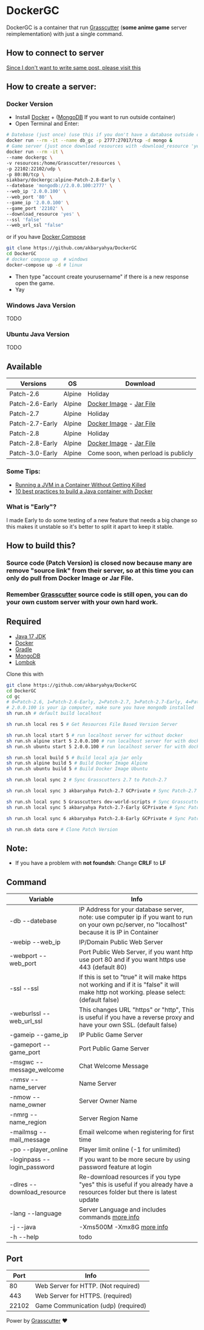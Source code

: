 # DockerGC
DockerGC is a container that run [Grasscutter](https://github.com/Melledy/Grasscutter) (**some anime game** server reimplementation) with just a single command.<br>
## How to connect to server
[Since I don't want to write same post, please visit this](https://game.yuuki.me/posts/how-connect)
## How to create a server:
### Docker Version
- Install [Docker](https://docs.docker.com/engine/install/) + ([MongoDB](https://www.mongodb.com/try/download/community) If you want to run outside container)
- Open Terminal and Enter:
```sh
# Datebase (just once) (use this if you don't have a database outside container or want to use between containers)
docker run --rm -it --name db_gc -p 2777:27017/tcp -d mongo &
# Game server (just once download resources with -download_resource 'yes' after that you can set -download_resource 'no') (remember replace 2.0.0.100 with your pc's ip and don't use "localhost" this is important)
docker run --rm -it \
--name dockergc \
-v resources:/home/Grasscutter/resources \
-p 22102:22102/udp \
-p 80:80/tcp \
siakbary/dockergc:alpine-Patch-2.8-Early \
--datebase 'mongodb://2.0.0.100:2777' \
--web_ip '2.0.0.100' \
--web_port '80' \
--game_ip '2.0.0.100' \
--game_port '22102' \
--download_resource 'yes' \
--ssl 'false'
--web_url_ssl "false"
```
or if you have [Docker Compose](https://docs.docker.com/compose/install/)
```sh
git clone https://github.com/akbaryahya/DockerGC
cd DockerGC
# docker compose up  # windows
docker-compose up -d # linux
```
- Then type "account create yourusername" if there is a new response open the game.
- Yay

### Windows Java Version

TODO

### Ubuntu Java Version

TODO

## Available
| Versions | OS | Download |
| ------ | ------ | ------ |
| Patch-2.6 | Alpine | Holiday | 
| Patch-2.6-Early | Alpine | [Docker Image](https://hub.docker.com/r/siakbary/dockergc/tags?page=1&name=alpine-Patch-2.6-Early) - [Jar File](https://nightly.link/akbaryahya/DockerGC/workflows/DockerGC_alpine_2.6_early/main/DockerGC.zip) |
| Patch-2.7 | Alpine | Holiday |
| Patch-2.7-Early | Alpine | [Docker Image](https://hub.docker.com/r/siakbary/dockergc/tags?page=1&name=alpine-Patch-2.7-Early) - [Jar File](https://nightly.link/akbaryahya/DockerGC/workflows/DockerGC_alpine_2.7_early/main/DockerGC.zip) |
| Patch-2.8 | Alpine | Holiday |
| Patch-2.8-Early | Alpine | [Docker Image](https://hub.docker.com/r/siakbary/dockergc/tags?page=1&name=alpine-Patch-2.8-Early) - [Jar File](https://nightly.link/akbaryahya/DockerGC/workflows/DockerGC_alpine_2.8_early/main/DockerGC.zip) |
| Patch-3.0-Early | Alpine | Come soon, when perload is publicly |

### Some Tips:
* [Running a JVM in a Container Without Getting Killed](https://blog.csanchez.org/2017/05/31/running-a-jvm-in-a-container-without-getting-killed/)
* [10 best practices to build a Java container with Docker](https://snyk.io/blog/best-practices-to-build-java-containers-with-docker/)

### What is "**Early**"?
I made Early to do some testing of a new feature that needs a big change so this makes it unstable so it's better to split it apart to keep it stable.

## How to build this? 
### Source code (Patch Version) is closed now because many are remove "source link" from their server, so at this time you can only do pull from Docker Image  or Jar File.
### Remember [Grasscutter](https://github.com/Melledy/Grasscutter) source code is still open, you can do your own custom server with your own hard work.
## Required
- [Java 17 JDK](https://adoptium.net/temurin/releases) 
- [Docker](https://docs.docker.com/engine/install/)
- [Gradle](https://gradle.org/install/)
- [MongoDB](https://www.mongodb.com/try/download/community)
- [Lombok](https://stackoverflow.com/questions/67899014/vs-code-did-not-recognize-lombok)

Clone this with
```sh
git clone https://github.com/akbaryahya/DockerGC
cd DockerGC
cd gc
# 0=Patch-2.6, 1=Patch-2.6-Early, 2=Patch-2.7, 3=Patch-2.7-Early, 4=Patch-2.8
# 2.0.0.100 is your ip computer, make sure you have mongodb installed
sh run.sh # default build localhost

sh run.sh local res 5 # Get Resources File Based Version Server

sh run.sh local start 5 # run localhost server for without docker
sh run.sh alpine start 5 2.0.0.100 # run localhost server for with docker alpine
sh run.sh ubuntu start 5 2.0.0.100 # run localhost server for with docker ubuntu

sh run.sh local build 5 # Build local aja jar only
sh run.sh alpine build 5 # Build Docker Image Alpine
sh run.sh ubuntu build 5 # Build Docker Image Ubuntu

sh run.sh local sync 2 # Sync Grasscutters 2.7 to Patch-2.7

sh run.sh local sync 3 akbaryahya Patch-2.7 GCPrivate # Sync Patch-2.7 to Patch-2.7-Early

sh run.sh local sync 5 Grasscutters dev-world-scripts # Sync Grasscutters to Patch-2.8-Early
sh run.sh local sync 5 akbaryahya Patch-2.7-Early GCPrivate # Sync Patch-2.7-Early to Patch-2.8-Early

sh run.sh local sync 6 akbaryahya Patch-2.8-Early GCPrivate # Sync Patch-2.8-Early to Patch-3.0-Early

sh run.sh data core # Clone Patch Version
```
## Note:
* If you have a problem with **not foundsh**: Change **CRLF** to **LF**

## Command
| Variable | Info |
| ------ | ------ |
| -db --datebase | IP Address for your database server, note: use computer ip if you want to run on your own pc/server, no "localhost" because it is IP in Container |
| -webip --web_ip | IP/Domain Public Web Server |
| -webport --web_port | Port Public Web Server, if you want http use port 80 and if you want https use 443 (default 80) |
| -ssl --ssl | If this is set to "true" it will make https not working and if it is "false" it will make http not working. please select: (default false) |
| -weburlssl --web_url_ssl | This changes URL "https" or "http", This is useful if you have a reverse proxy and have your own SSL. (default false) |
| -gameip --game_ip | IP Public Game Server |
| -gameport --game_port | Port Public Game Server |
| -msgwc --message_welcome | Chat Welcome Message |
| -nmsv --name_server | Name Server |
| -nmow --name_owner | Server Owner Name |
| -nmrg --name_region | Server Region Name |
| -mailmsg --mail_message | Email welcome when registering for first time |
| -po --player_online | Player limit online (-1 for unlimited) |
| -loginpass --login_password | If you want to be more secure by using password feature at login |
| -dlres --download_resource | Re-download resources if you type "yes" this is useful if you already have a resources folder but there is latest update |
| -lang --language | Server Language and includes commands [more info](https://github.com/Grasscutters/Grasscutter/tree/development/src/main/resources/languages) |
| -j --java | -Xms500M -Xmx8G [more info](https://www.baeldung.com/ops/docker-jvm-heap-size) |
| -h --help | todo |
## Port
| Port | Info |
| ------ | ------ |
| 80 | Web Server for HTTP. (Not required) |
| 443 | Web Server for HTTPS. (required) |
| 22102 | Game Communication (udp) (required) |

Power by [Grasscutter](https://github.com/Melledy/Grasscutter) ❤️